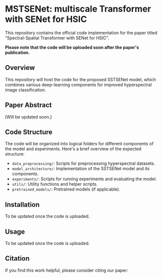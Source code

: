# MSTSENet:  multiscale Transformer with SENet for HSIC

This repository contains the official code implementation for the paper titled "Spectral-Spatial Transformer with SENet for HSIC".

**Please note that the code will be uploaded soon after the paper's publication.**

## Overview

This repository will host the code for the proposed SSTSENet model, which combines various deep-learning components for improved hyperspectral image classification. 

## Paper Abstract

[Will be updated soon.]

## Code Structure

The code will be organized into logical folders for different components of the model and experiments. Here's a brief overview of the expected structure:

- `data_preprocessing/`: Scripts for preprocessing hyperspectral datasets.
- `model_architecture/`: Implementation of the SSTSENet model and its components.
- `experiments/`: Scripts for running experiments and evaluating the model.
- `utils/`: Utility functions and helper scripts.
- `pretrained_models/`: Pretrained models (if applicable).

## Installation

To be updated once the code is uploaded.

## Usage

To be updated once the code is uploaded.

## Citation

If you find this work helpful, please consider citing our paper:


